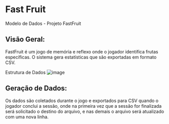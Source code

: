 # Fast Fruit 
Modelo de Dados - Projeto FastFruit

## Visão Geral:

FastFruit é um jogo de memória e reflexo onde o jogador identifica frutas específicas. O
sistema gera estatísticas que são exportadas em formato CSV.

Estrutura de Dados
![image](https://github.com/user-attachments/assets/98e21008-293f-42b6-af93-121e4b17d637)


## Geração de Dados:
Os dados são coletados durante o jogo e exportados para CSV quando o jogador conclui
a sessão, onde na primeira vez que a sessão for finalizada será solicitado o destino
do arquivo, e nas demais o arquivo será atualizado com uma nova linha.


